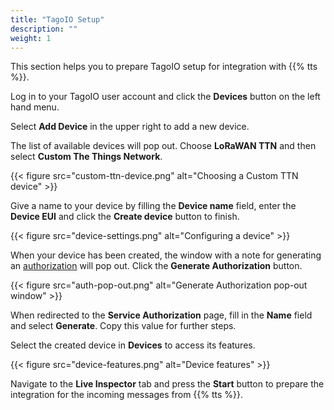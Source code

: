```yaml
---
title: "TagoIO Setup"
description: ""
weight: 1
---
```


This section helps you to prepare TagoIO setup for integration with {{% tts %}}.

<!--more-->

Log in to your TagoIO user account and click the **Devices** button on the left hand menu. 

Select **Add Device** in the upper right to add a new device.

The list of available devices will pop out. Choose **LoRaWAN TTN** and then select **Custom The Things Network**.

{{< figure src="custom-ttn-device.png" alt="Choosing a Custom TTN device" >}}

Give a name to your device by filling the **Device name** field, enter the **Device EUI** and click the **Create device** button to finish.

{{< figure src="device-settings.png" alt="Configuring a device" >}}

When your device has been created, the window with a note for generating an [authorization](https://docs.tago.io/en/articles/218) will pop out. Click the **Generate Authorization** button. 

{{< figure src="auth-pop-out.png" alt="Generate Authorization pop-out window" >}}

When redirected to the **Service Authorization** page, fill in the **Name** field and select **Generate**. Copy this value for further steps.

Select the created device in **Devices** to access its features.

{{< figure src="device-features.png" alt="Device features" >}}

Navigate to the **Live Inspector** tab and press the **Start** button to prepare the integration for the incoming messages from {{% tts %}}.